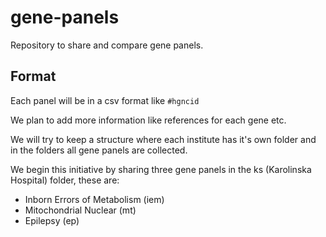 # gene-panels #

Repository to share and compare gene panels.

## Format ##

Each panel will be in a csv format like
```#hgncid```

We plan to add more information like references for each gene etc.

We will try to keep a structure where each institute has it's own folder and in the folders all gene panels are collected.

We begin this initiative by sharing three gene panels in the ks (Karolinska Hospital) folder, these are:

- Inborn Errors of Metabolism (iem)
- Mitochondrial Nuclear (mt)
- Epilepsy (ep)
